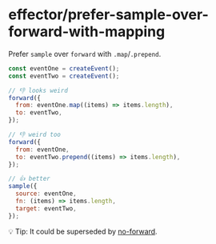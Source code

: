 # effector/prefer-sample-over-forward-with-mapping

Prefer `sample` over `forward` with `.map`/`.prepend`.

```js
const eventOne = createEvent();
const eventTwo = createEvent();

// 👎 looks weird
forward({
  from: eventOne.map((items) => items.length),
  to: eventTwo,
});

// 👎 weird too
forward({
  from: eventOne,
  to: eventTwo.prepend((items) => items.length),
});

// 👍 better
sample({
  source: eventOne,
  fn: (items) => items.length,
  target: eventTwo,
});
```

💡 Tip: It could be superseded by [no-forward](/rules/no-forward.md).
